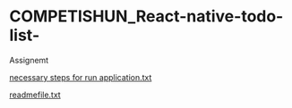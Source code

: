 # COMPETISHUN_React-native-todo-list-
Assignemt

[necessary steps for run application.txt](https://github.com/Amankumar1155/COMPETISHUN_React-native-todo-list-/files/12734657/necessary.steps.for.run.application.txt)




[readmefile.txt](https://github.com/Amankumar1155/COMPETISHUN_React-native-todo-list-/files/12734658/readmefile.txt)
